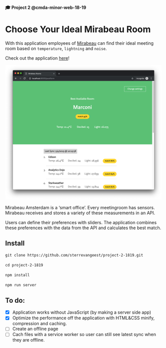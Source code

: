 **🎓 Project 2 @cmda-minor-web-18-19**

# Choose Your Ideal Mirabeau Room

With this application employees of [Mirabeau](https://www.mirabeau.nl/en) can find their ideal meeting room based on `temperature`, `lightning` and `noise`.

Check out the application [here](https://mirabeau-smart-office.herokuapp.com/form)!

![screen.png](screen.png)

Mirabeau Amsterdam is a ‘smart office’. Every meetingroom has sensors. Mirabeau receives and stores a variety of these measurements in an API.

Users can define their preferences with sliders. The application combines these preferences with the data from the API and calculates the best match.

## Install

```
git clone https://github.com/sterrevangeest/project-2-1819.git

cd project-2-1819

npm install

npm run server
```

## To do:

- [x] Application works without JavaScript (by making a server side app)
- [x] Optimize the performance off the application with HTML&CSS minify, compression and caching.
- [ ] Create an offline page
- [ ] Cach files with a service worker so user can still see latest sync when they are offline.
